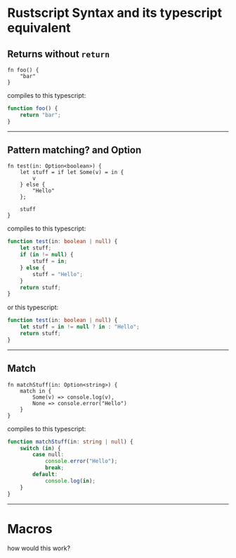 # Rustscript Syntax and its typescript equivalent

## Returns without `return`

```
fn foo() {
    "bar"
}
```

compiles to this typescript:

```typescript
function foo() {
    return "bar";
}
```

---

## Pattern matching? and Option<things>

```
fn test(in: Option<boolean>) {
    let stuff = if let Some(v) = in {
        v
    } else {
        "Hello"
    };

    stuff
}
```

compiles to this typescript:

```typescript
function test(in: boolean | null) {
    let stuff;
    if (in != null) {
        stuff = in;
    } else {
        stuff = "Hello";
    }
    return stuff;
}

```

or this typescript:

```typescript
function test(in: boolean | null) {
    let stuff = in != null ? in : "Hello";
    return stuff;
}

```

---

## Match

```
fn matchStuff(in: Option<string>) {
    match in {
        Some(v) => console.log(v),
        None => console.error("Hello")
    }
}
```

compiles to this typescript:

```typescript
function matchStuff(in: string | null) {
    switch (in) {
        case null:
            console.error("Hello");
            break;
        default:
            console.log(in);
    }
}

```

---

# Macros

how would this work?
